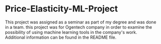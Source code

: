 # Price-Elasticity-ML-Project
This project was assigned as a seminar as part of my degree and was done in a team. this project was for Ogentech company in order to examine the possibility of using machine learning tools in the company's work.  Additional information can be found in the README file.
